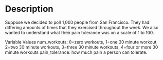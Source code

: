 # Description

Suppose we decided to poll 1,000 people from San Francisco. They had differing amounts of times that they exercised throughout the week. We also wanted to understand what their pain tolerance was on a scale of 1 to 100. 

Variable          Values
num_workouts:       0=zero workouts, 1=one 30 minute workout, 2=two 30 minute workouts, 3=three 30   minute workouts, 4=four or more 30 minute workouts
pain_tolerance: how much pain a person can tolerate.
